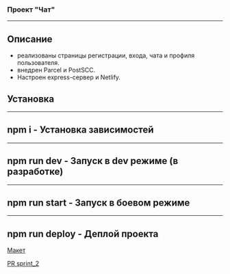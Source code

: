 ### Проект "Чат"
---

## Описание

- реализованы страницы регистрации, входа, чата и профиля пользователя.
- внедрен Parcel и PostSCC.
- Настроен express-сервер и Netlify.

## Установка
---
npm i - Установка зависимостей
---
--- 
npm run dev - Запуск в dev режиме (в разработке)
---
---
npm run start - Запуск в боевом режиме
---
---
npm run deploy - Деплой проекта
---


[Макет](https://www.figma.com/file/24EUnEHGEDNLdOcxg7ULwV/Chat?node-id=0%3A1)

[PR sprint_2](https://github.com/tttatttu/middle.messenger.praktikum.yandex/pull/3)

